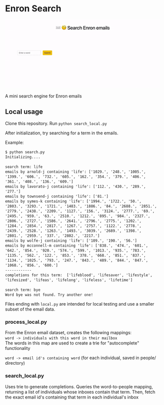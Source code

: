 # Enron Search

![](enron-search.gif)

A mini search engine for Enron emails


## Local usage 
Clone this repository. Run `python search_local.py`

After initialization, try searching for a term in the emails.

Example:
```
$ python search.py
Initializing....

search term: life
emails by arnold-j containing 'life': ['1029.', '248.', '1005.', '1399.', '606.', '732.', '605.', '162.', '354.', '379.', '406.', '361.', '408.', '136.', '609.']
emails by lavorato-j containing 'life': ['112.', '430.', '289.', '277.']
emails by townsend-j containing 'life': ['81.']
emails by symes-k containing 'life': ['1994.', '1722.', '50.', '2803.', '3293.', '1721.', '1483.', '1886.', '84.', '2688.', '2851.', '2779.', '2438.', '2209.', '1127.', '156.', '3124.', '2777.', '69.', '2495.', '959.', '63.', '2510.', '1212.', '895.', '984.', '2327.', '2806.', '2727.', '1586.', '2641.', '2796.', '2775.', '1202.', '1284.', '2854.', '2817.', '1267.', '2757.', '1122.', '2778.', '2439.', '2528.', '1263.', '1493.', '3039.', '2689.', '1398.', '2801.', '2959.', '337.', '2802.', '2217.']
emails by wolfe-j containing 'life': ['109.', '190.', '56.']
emails by mcconnell-m containing 'life': ['838.', '474.', '601.', '642.', '854.', '920.', '574.', '599.', '1013.', '935.', '783.', '1135.', '562.', '122.', '853.', '378.', '668.', '851.', '837.', '1134.', '1025.', '793.', '247.', '843.', '489.', '844.', '847.', '1068.', '856.', '600.']
------------
completions for this term:  ['lifeblood', 'lifesaver', 'lifestyle', 'lifesized', 'lifeas', 'lifelong', 'lifeless', 'lifetime']

search term: bye
Word bye was not found. Try another one!
```

Files ending with `local.py` are intended for local testing and use a smaller subset of the email data.

### process_local.py
From the Enron email dataset, creates the following mappings:  
`word -> individuals with this word in their mailbox`  
The words in this map are used to create a trie for "autocomplete" functionality

`word -> email id's containing word` (for each individual, saved in people/ directory)

### search_local.py
Uses trie to generate completions. Queries the word-to-people mapping, returning a list of individuals whose inboxes contain that term. Then, fetch the exact email id's containing that term in each individual's inbox
